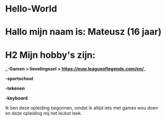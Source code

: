 # Hello-World

# Hallo mijn naam is: Mateusz (16 jaar)

# H2 Mijn hobby's zijn: 
**_-Gamen > lievelingssel > https://euw.leagueoflegends.com/en/**_

**-sportschool**

**-tekenen**

**-keyboard**


Ik ben deze opleiding begonnen, omdat ik altijd iets met games wou doen en deze opleiding mij het leukst leek.
